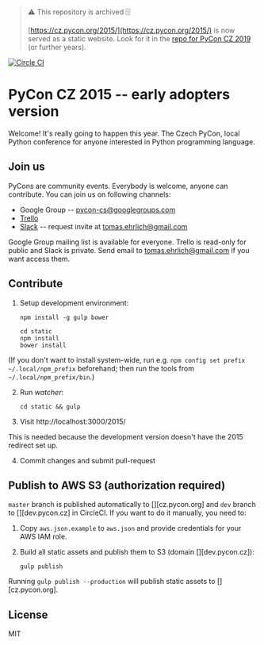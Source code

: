 > ⚠ This repository is archived 🗄
>
> [https://cz.pycon.org/2015/](https://cz.pycon.org/2015/) is now served as a static website. Look for it in the [repo for PyCon CZ 2019](https://github.com/pyvec/cz.pycon.org-2019/) (or further years).


[![Circle CI](https://circleci.com/gh/pyvec/cz.pycon.org-2015.svg?style=svg)](https://circleci.com/gh/pyvec/cz.pycon.org-2015)

PyCon CZ 2015 -- early adopters version
=======================================

Welcome! It's really going to happen this year. The Czech PyCon, local Python conference for anyone interested in Python programming language.

Join us
-------

PyCons are community events. Everybody is welcome, anyone can contribute. You can join us on following channels:

- Google Group -- [pycon-cs@googlegroups.com](https://groups.google.com/forum/#!forum/pycon-cs)
- [Trello](https://trello.com/czechpycon2015)
- [Slack](https://pyconcz.slack.com) -- request invite at tomas.ehrlich@gmail.com

Google Group mailing list is available for everyone. Trello is read-only for public and Slack is private. Send email to tomas.ehrlich@gmail.com if you want access them.

Contribute
----------

1. Setup development environment:

    ```
    npm install -g gulp bower

    cd static
    npm install
    bower install
    ```

  (If you don't want to install system-wide, run e.g. `npm config set prefix ~/.local/npm_prefix` beforehand; then run the tools from `~/.local/npm_prefix/bin`.)

2. Run *watcher*:

    ```
    cd static && gulp
    ```

3. Visit http://localhost:3000/2015/

 This is needed because the development version doesn't have the 2015 redirect set up.

4. Commit changes and submit pull-request

Publish to AWS S3 (authorization required)
------------------------------------------

`master` branch is published automatically to [][cz.pycon.org] and `dev` branch
to [][dev.pycon.cz] in CircleCI. If you want to do it manually, you need to:

1. Copy `aws.json.example` to `aws.json` and provide credentials for your
   AWS IAM role.

2. Build all static assets and publish them to S3 (domain [][dev.pycon.cz]):

    ```
    gulp publish
    ```

Running `gulp publish --production` will publish static assets to
[][cz.pycon.org].

License
-------

MIT

